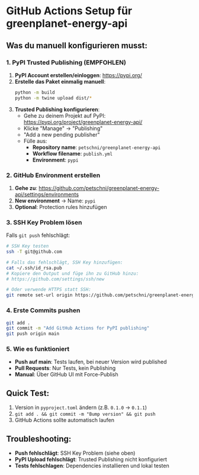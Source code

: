 # GitHub Actions Setup für greenplanet-energy-api

## Was du manuell konfigurieren musst:

### 1. PyPI Trusted Publishing (EMPFOHLEN)

1. **PyPI Account erstellen/einloggen**: https://pypi.org/
2. **Erstelle das Paket einmalig manuell**:
   ```bash
   python -m build
   python -m twine upload dist/*
   ```
3. **Trusted Publishing konfigurieren**:
   - Gehe zu deinem Projekt auf PyPI: https://pypi.org/project/greenplanet-energy-api/
   - Klicke "Manage" → "Publishing"
   - "Add a new pending publisher"
   - Fülle aus:
     - **Repository name**: `petschni/greenplanet-energy-api`
     - **Workflow filename**: `publish.yml`
     - **Environment**: `pypi`

### 2. GitHub Environment erstellen

1. **Gehe zu**: https://github.com/petschni/greenplanet-energy-api/settings/environments
2. **New environment** → Name: `pypi`
3. **Optional**: Protection rules hinzufügen

### 3. SSH Key Problem lösen

Falls `git push` fehlschlägt:

```bash
# SSH Key testen
ssh -T git@github.com

# Falls das fehlschlägt, SSH Key hinzufügen:
cat ~/.ssh/id_rsa.pub
# Kopiere den Output und füge ihn zu GitHub hinzu:
# https://github.com/settings/ssh/new

# Oder verwende HTTPS statt SSH:
git remote set-url origin https://github.com/petschni/greenplanet-energy-api.git
```

### 4. Erste Commits pushen

```bash
git add .
git commit -m "Add GitHub Actions for PyPI publishing"
git push origin main
```

### 5. Wie es funktioniert

- **Push auf main**: Tests laufen, bei neuer Version wird published
- **Pull Requests**: Nur Tests, kein Publishing
- **Manual**: Über GitHub UI mit Force-Publish

## Quick Test:

1. Version in `pyproject.toml` ändern (z.B. `0.1.0` → `0.1.1`)
2. `git add . && git commit -m "Bump version" && git push`
3. GitHub Actions sollte automatisch laufen

## Troubleshooting:

- **Push fehlschlägt**: SSH Key Problem (siehe oben)
- **PyPI Upload fehlschlägt**: Trusted Publishing nicht konfiguriert
- **Tests fehlschlagen**: Dependencies installieren und lokal testen

